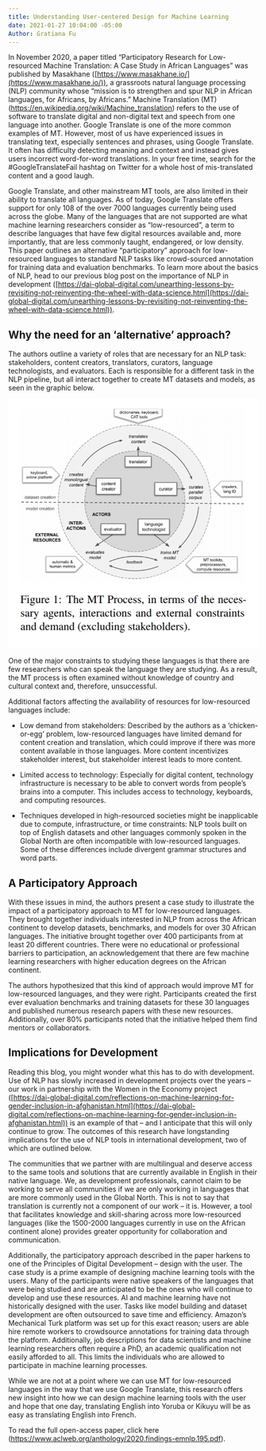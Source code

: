 ```yaml
---
title: Understanding User-centered Design for Machine Learning
date: 2021-01-27 10:04:00 -05:00
Author: Gratiana Fu
---
```


In November 2020, a paper titled “Participatory Research for Low-resourced Machine Translation: A Case Study in African Languages” was published by Masakhane ([https://www.masakhane.io/](https://www.masakhane.io/)), a grassroots natural language processing (NLP) community whose “mission is to strengthen and spur NLP in African languages, for Africans, by Africans.” Machine Translation (MT) (https://en.wikipedia.org/wiki/Machine_translation) refers to the use of software to translate digital and non-digital text and speech from one language into another. Google Translate is one of the more common examples of MT. However, most of us have experienced issues in translating text, especially sentences and phrases, using Google Translate. It often has difficulty detecting meaning and context and instead gives users incorrect word-for-word translations. In your free time, search for the #GoogleTranslateFail hashtag on Twitter for a whole host of mis-translated content and a good laugh.

Google Translate, and other mainstream MT tools, are also limited in their ability to translate all languages. As of today, Google Translate offers support for only 108 of the over 7000 languages currently being used across the globe. Many of the languages that are not supported are what machine learning researchers consider as “low-resourced”, a term to describe languages that have few digital resources available and, more importantly, that are less commonly taught, endangered, or low density. This paper outlines an alternative “participatory” approach for low-resourced languages to standard NLP tasks like crowd-sourced annotation for training data and evaluation benchmarks. To learn more about the basics of NLP, head to our previous blog post on the importance of NLP in development ([https://dai-global-digital.com/unearthing-lessons-by-revisiting-not-reinventing-the-wheel-with-data-science.html](https://dai-global-digital.com/unearthing-lessons-by-revisiting-not-reinventing-the-wheel-with-data-science.html)).

## Why the need for an ‘alternative’ approach?

The authors outline a variety of roles that are necessary for an NLP task: stakeholders, content creators, translators, curators, language technologists, and evaluators. Each is responsible for a different task in the NLP pipeline, but all interact together to create MT datasets and models, as seen in the graphic below.

![Gratiana Blog.png](/uploads/Gratiana%20Blog.png)

One of the major constraints to studying these languages is that there are few researchers who can speak the language they are studying. As a result, the MT process is often examined without knowledge of country and cultural context and, therefore, unsuccessful.

Additional factors affecting the availability of resources for low-resourced languages include:

- Low demand from stakeholders: Described by the authors as a ‘chicken-or-egg’ problem, low-resourced languages have limited demand for content creation and translation, which could improve if there was more content available in those languages. More content incentivizes stakeholder interest, but stakeholder interest leads to more content.

- Limited access to technology: Especially for digital content, technology infrastructure is necessary to be able to convert words from people’s brains into a computer. This includes access to technology, keyboards, and computing resources.

- Techniques developed in high-resourced societies might be inapplicable due to compute, infrastructure, or time constraints: NLP tools built on top of English datasets and other languages commonly spoken in the Global North are often incompatible with low-resourced languages. Some of these differences include divergent grammar structures and word parts.

## A Participatory Approach

With these issues in mind, the authors present a case study to illustrate the impact of a participatory approach to MT for low-resourced languages. They brought together individuals interested in NLP from across the African continent to develop datasets, benchmarks, and models for over 30 African languages. The initiative brought together over 400 participants from at least 20 different countries. There were no educational or professional barriers to participation, an acknowledgement that there are few machine learning researchers with higher education degrees on the African continent.

The authors hypothesized that this kind of approach would improve MT for low-resourced languages, and they were right. Participants created the first ever evaluation benchmarks and training datasets for these 30 languages and published numerous research papers with these new resources. Additionally, over 80% participants noted that the initiative helped them find mentors or collaborators.

## Implications for Development

Reading this blog, you might wonder what this has to do with development. Use of NLP has slowly increased in development projects over the years – our work in partnership with the Women in the Economy project ([https://dai-global-digital.com/reflections-on-machine-learning-for-gender-inclusion-in-afghanistan.html](https://dai-global-digital.com/reflections-on-machine-learning-for-gender-inclusion-in-afghanistan.html)) is an example of that – and I anticipate that this will only continue to grow. The outcomes of this research have longstanding implications for the use of NLP tools in international development, two of which are outlined below.

The communities that we partner with are multilingual and deserve access to the same tools and solutions that are currently available in English in their native language. We, as development professionals, cannot claim to be working to serve all communities if we are only working in languages that are more commonly used in the Global North. This is not to say that translation is currently not a component of our work – it is. However, a tool that facilitates knowledge and skill-sharing across more low-resourced languages (like the 1500-2000 languages currently in use on the African continent alone) provides greater opportunity for collaboration and communication.

Additionally, the participatory approach described in the paper harkens to one of the Principles of Digital Development – design with the user. The case study is a prime example of designing machine learning tools with the users. Many of the participants were native speakers of the languages that were being studied and are anticipated to be the ones who will continue to develop and use these resources. AI and machine learning have not historically designed with the user. Tasks like model building and dataset development are often outsourced to save time and efficiency. Amazon’s Mechanical Turk platform was set up for this exact reason; users are able hire remote workers to crowdsource annotations for training data through the platform. Additionally, job descriptions for data scientists and machine learning researchers often require a PhD, an academic qualification not easily afforded to all. This limits the individuals who are allowed to participate in machine learning processes.

While we are not at a point where we can use MT for low-resourced languages in the way that we use Google Translate, this research offers new insight into how we can design machine learning tools with the user and hope that one day, translating English into Yoruba or Kikuyu will be as easy as translating English into French.

To read the full open-access paper, click here (https://www.aclweb.org/anthology/2020.findings-emnlp.195.pdf).